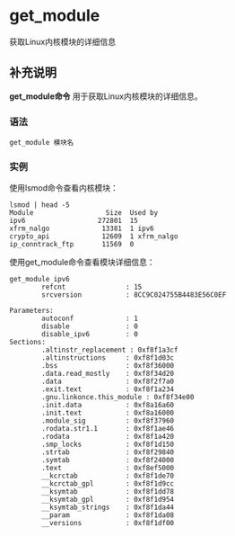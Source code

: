 get_module
===

获取Linux内核模块的详细信息

## 补充说明

**get_module命令** 用于获取Linux内核模块的详细信息。

###  语法

```shell
get_module 模块名
```

###  实例

使用lsmod命令查看内核模块：

```shell
lsmod | head -5
Module                  Size  Used by
ipv6                  272801  15
xfrm_nalgo             13381  1 ipv6
crypto_api             12609  1 xfrm_nalgo
ip_conntrack_ftp       11569  0
```

使用get_module命令查看模块详细信息：

```shell
get_module ipv6
        refcnt               : 15
        srcversion           : 8CC9C024755B4483E56C0EF

Parameters:
        autoconf             : 1
        disable              : 0
        disable_ipv6         : 0
Sections:
        .altinstr_replacement : 0xf8f1a3cf
        .altinstructions     : 0xf8f1d03c
        .bss                 : 0xf8f36000
        .data.read_mostly    : 0xf8f34d20
        .data                : 0xf8f2f7a0
        .exit.text           : 0xf8f1a234
        .gnu.linkonce.this_module : 0xf8f34e00
        .init.data           : 0xf8a16a60
        .init.text           : 0xf8a16000
        .module_sig          : 0xf8f37960
        .rodata.str1.1       : 0xf8f1ae46
        .rodata              : 0xf8f1a420
        .smp_locks           : 0xf8f1d150
        .strtab              : 0xf8f29840
        .symtab              : 0xf8f24000
        .text                : 0xf8ef5000
        __kcrctab            : 0xf8f1de70
        __kcrctab_gpl        : 0xf8f1d9cc
        __ksymtab            : 0xf8f1dd78
        __ksymtab_gpl        : 0xf8f1d954
        __ksymtab_strings    : 0xf8f1da44
        __param              : 0xf8f1da08
        __versions           : 0xf8f1df00
```


<!-- Linux命令行搜索引擎：https://github.com/wsdo/linux-complete-guide.git -->
